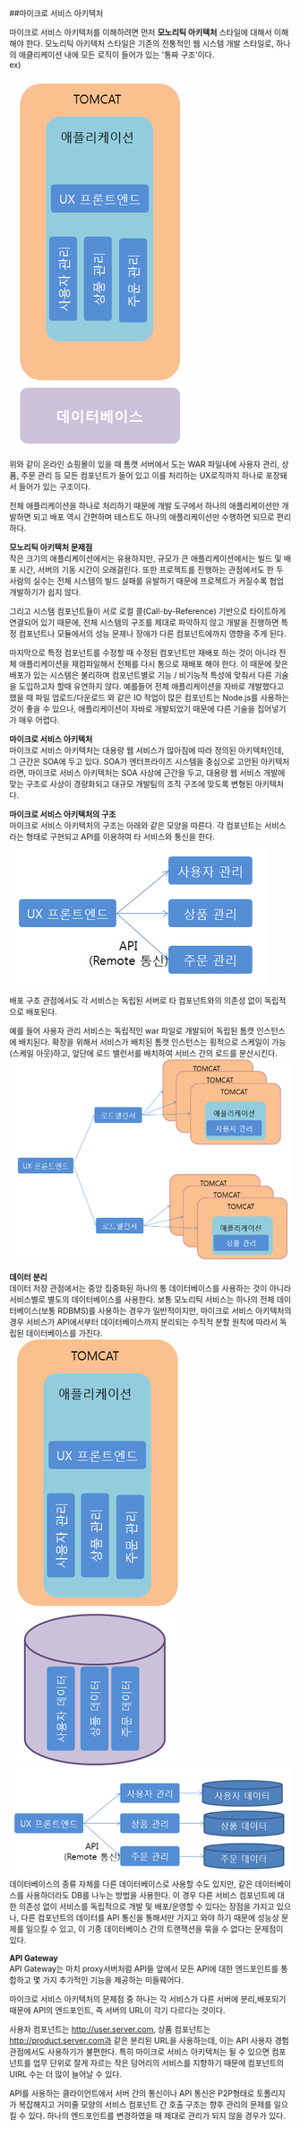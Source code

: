 ##마이크로 서비스 아키텍처

마이크로 서비스 아키텍처를 이해하려면 먼저 **모노리틱 아키텍처** 스타일에 대해서 이해해야 한다. 모노리틱 아키텍처 스타일은 기존의 전통적인 웹 시스템 개발 스타일로, 하나의 애클리케이션 내에 모든 로직이 들어가 있는 '통짜 구조'이다. <br> ex)

![](msa1.PNG)

위와 같이 온라인 쇼핑몰이 있을 때 톰캣 서버에서 도는 WAR 파일내에 사용자 관리, 상품, 주문 관리 등 모든 컴포넌트가 들어 있고 이를 처리하는 UX로직까지 하나로 포장돼서 들어가 있는 구조이다. 

전체 애플리케이션을 하나로 처리하기 때문에 개발 도구에서 하나의 애플리케이션만 개발하면 되고 배포 역시 간편하며 테스트도 하나의 애플리케이션만 수행하면 되므로 편리하다. 

**모노리틱 아키텍처 문제점**<br>
작은 크기의 애플리케이션에서는 유용하지만, 규모가 큰 애플리케이션에서는 빌드 및 배포 시간, 서버의 기동 시간이 오래걸린다. 또한 프로젝트를 진행하는 관점에서도 한 두 사람의 실수는 전체 시스템의 빌드 실패를 유발하기 때문에 프로젝트가 커질수록 협업 개발하기가 쉽지 않다. 

그리고 시스템 컴포넌트들이 서로 로컬 콜(Call-by-Reference) 기반으로 타이트하게 연결되어 있기 때문에, 전체 시스템의 구조를 제대로 파악하지 않고 개발을 진행하면 특정 컴포넌트나 모듈에서의 성능 문제나 장애가 다른 컴포넌트에까지 영향을 주게 된다.

마지막으로 특정 컴포넌트를 수정할 때 수정된 컴포넌트만 재배포 하는 것이 아니라 전체 애플리케이션을 재컴파일해서 전체를 다시 통으로 재배포 해야 한다. 이 때문에 잦은 배포가 있는 시스템은 불리하며 컴포넌트별로 기능 / 비기능적 특성에 맞춰서 다른 기술을 도입하고자 할때 유연하지 않다. 예를들어 전체 애플리케이션을 자바로 개발했다고 했을 때 파일 업로드/다운로드 와 같은 IO 작업이 많은 컴포넌트는 Node.js를 사용하는 것이 좋을 수 있으나, 애플리케이션이 자바로 개발되었기 때문에 다른 기술을 집어넣기가 매우 어렵다. 

**마이크로 서비스 아키텍처**<br>
마이크로 서비스 아키텍처는 대용량 웹 서비스가 많아짐에 따라 정의된 아키텍처인데, 그 근간은 SOA에 두고 있다. SOA가 엔터프라이즈 시스템을 중심으로 고안된 아키텍처라면, 마이크로 서비스 아키텍처는 SOA 사상에 근간을 두고, 대용량 웹 서비스 개발에 맞는 구조로 사상이 경량화되고 대규모 개발팀의 조직 구조에 맞도록 변형된 아키텍처다. 

**마이크로 서비스 아키텍처의 구조**<br>
마이크로 서비스 아키텍처의 구조는 아래와 같은 모양을 따른다. 각 컴포넌트는 서비스라는 형태로 구현되고 API를 이용하여 타 서비스와 통신을 한다. <br>
![](msa2.PNG)

배포 구조 관점에서도 각 서비스는 독립된 서버로 타 컴포넌트와의 의존성 없이 독립적으로 배포된다. 

예를 들어 사용자 관리 서비스는 독립적인 war 파일로 개발되어 독립된 톰캣 인스턴스에 배치된다. 확장을 위해서 서비스가 배치된 톰캣 인스턴스는 횡적으로 스케일이 가능(스케일 아웃)하고, 앞단에 로드 밸런서를 배치하여 서비스 간의 로드를 분산시킨다.<br>
![](msa3.PNG)

**데이터 분리**<br>
데이터 저장 관점에서는 중앙 집중화된 하나의 통 데이터베이스를 사용하는 것이 아니라 서비스별로 별도의 데이터베이스를 사용한다. 보통 모노리틱 서비스는 하나의 전체 데이터베이스(보통 RDBMS)를 사용하는 경우가 일반적이지만, 마이크로 서비스 아키텍처의 경우 서비스가 API에서부터 데이터베이스까지 분리되는 수직적 분할 원칙에 따라서 독립된 데이터베이스를 가진다. <br>![](msa4.PNG) ![](msa5.PNG)
데이터베이스의 종류 자체를 다른 데이터베이스로 사용할 수도 있지만, 같은 데이터베이스를 사용하더라도 DB를 나누는 방법을 사용한다. 이 경우 다른 서비스 컴포넌트에 대한 의존성 없이 서비스를 독립적으로 개발 및 배포/운영할 수 있다는 장점을 가지고 있으나, 다른 컴포넌트의 데이터를 API 통신을 통해서만 가지고 와야 하기 때문에 성능상 문제를 일으킬 수 있고, 이 기종 데이터베이스 간의 트랜잭션을 묶을 수 없다는 문제점이 있다. 

**API Gateway**<br>
API Gateway는 마치 proxy서버처럼 API들 앞에서 모든 API에 대한 엔드포인트를 통합하고 몇 가지 추가적인 기능을 제공하는 미들웨어다. 

마이크로 서비스 아키텍처의 문제점 중 하나는 각 서비스가 다른 서버에 분리,배포되기 때문에 API의 엔드포인트, 즉 서버의 URL이 각기 다르다는 것이다. 

사용자 컴포넌트는 http://user.server.com, 상품 컴포넌트는 http://product.server.com과 같은 분리된 URL을 사용하는데, 이는 API 사용자 경험 관점에서도 사용하기가 불편한다. 특히 마이크로 서비스 아키텍처는 될 수 있으면 컴포넌트를 업무 단위로 잘게 자르는 작은 덩어리의 서비스를 지향하기 때문에 컴포넌트의 UIRL 수는 더 많이 늘어날 수 있다. 

API를 사용하는 클라이언트에서 서버 간의 통신이나 API 통신은 P2P형태로 토폴리지가 복잡해지고 거미줄 모양의 서비스 컴포넌트 간 호출 구조는 향후 관리의 문제를 일으킬 수 있다. 하나의 엔드포인트를 변경하였을 때 제대로 관리가 되지 않을 경우가 있다. 
